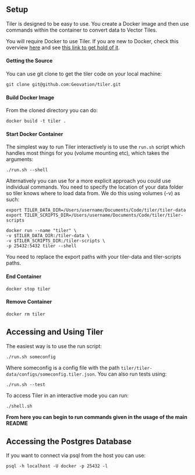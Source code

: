 
## Setup 

Tiler is designed to be easy to use. You create a Docker image and then use commands within the container to convert data to Vector Tiles.

You will require Docker to use Tiler. If you are new to Docker, check this overview [here](https://www.docker.com/what-docker) and see [this link to get hold of it](https://docs.docker.com/engine/getstarted/step_one/#docker-for-mac).

#### Getting the Source
You can use git clone to get the tiler code on your local machine:

`git clone git@github.com:Geovation/tiler.git`

#### Build Docker Image

From the cloned directory you can do:

`docker build -t tiler .`

#### Start Docker Container

The simplest way to run Tiler interactively is to use the `run.sh` script which handles most things for you (volume mounting etc), which takes the arguments: 

`./run.sh --shell`

Alternatively you can use for a more explicit approach you could use individual commands. You need to specify the location of your data folder so tiler knows where to load data from. We do this using volumes (-v) as such:

`export TILER_DATA_DIR=/Users/username/Documents/Code/tiler/tiler-data` <br>
`export TILER_SCRIPTS_DIR=/Users/username/Documents/Code/tiler/tiler-scripts` <br>

`docker run --name "tiler" \` <br>
            `-v $TILER_DATA_DIR:/tiler-data \ ` <br>
            `-v $TILER_SCRIPTS_DIR:/tiler-scripts \ ` <br>
            `-p 25432:5432 tiler --shell`

You need to replace the export paths with your tiler-data and tiler-scripts paths.

#### End Container

`docker stop tiler`

#### Remove Container 

 `docker rm tiler`

## Accessing and Using Tiler

The easiest way is to use the run script:

`./run.sh someconfig`

Where someconfig is a config file with the path `tiler/tiler-data/configs/someconfig.tiler.json`.  You can also run tests using:

`./run.sh --test`

To access Tiler in an interactive mode you can run:

 `./shell.sh`

**From here you can begin to run commands given in the usage of the main README**

## Accessing the Postgres Database

If you want to connect via psql from the host you can use:

`psql -h localhost -U docker -p 25432 -l`
